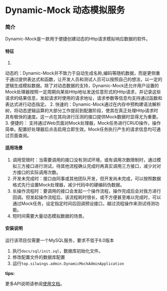 # Dynamic-Mock 动态模拟服务

### 简介

Dynamic-Mock是一款用于便捷创建动态的Http请求模拟响应数据的软件。

#### 特征

1.
动态的：Dynamic-Mock并不致力于自动生成名称,编码等随机数据，而是更侧重于通过提供表达式和函数，让开发人员和测试人员可以按照自己的想法，以一定的逻辑生成模拟数据。除了对动态数据的支持，Dynamic-Mock还允许用户设置的Mock处理器按照一定周期向某些Http地址发送任意形式的Http请求，并记录这些请求的结果信息，发起请求时使用的请求地址，请求参数等信息均支持通过函数和表达式进行动态指定。
2. 快速的：Dynamic-Mock通过在内存中预构建语法解析树，将动态逻辑运算的大部分工作提前到配置阶段，使其在真正处理Http请求时具有极快的速度。这一点在其向进行压测的接口提供Mock数据时显得尤为重要。
3. 便捷的： 支持通过Web页面对Mock处理器，Mock任务进行CRUD操作，操作简单。配置好处理器后点击启用立即生效。Mock任务执行产生的请求信息均可通过页面查阅。

#### 适用场景

1. 调用受限时：当需要调用的接口没有测试环境，或有调用次数限制时，通过模拟三方接口进行测试，待其他流程确认完成时再真实调用三方接口，减少对对方接口的实际调用次数。
2. 开发未完成时：接口由同事或其他团队开发，但开发尚未完成，可以按照数据格式先行设置Mock处理器，减少代码中的硬编码伪数据。
3. 长操作流程时：要调用的接口会发起一个操作流程，操作完成后会对我方进行回调。但发起操作流程后，该流程耗时很长，或不方便甚至难以完成时，可以通过Mock任务，设定指定时间后回调预设接口，越过流程操作来测试待测功能。
4. 短时间需要大量动态模拟数据的场景。

#### 安装说明

运行该项目仅需要一个MySQL服务，要求不低于8.0版本

1. 执行`docs/sql/init.sql`，数据库初始化文件。
2. 修改配置文件的数据库配置
3. 运行`top.silwings.admin.DynamicMockAdminApplication`

**tips:**

更多API说明请参阅[使用文档](https://gitee.com/silwings/dynamic-mock/blob/master/docs/docs/Api.md)。